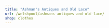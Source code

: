```yaml
---
title: "Ashman's Antiques and Old Lace"
url: /welshpool/ashmans-antiques-and-old-lace/
shop: clothes
---
```

